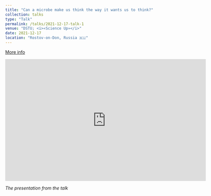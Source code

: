```yaml
---
title: "Can a microbe make us think the way it wants us to think?"
collection: talks
type: "Talk"
permalink: /talks/2021-12-17-talk-1
venue: "DSTU; <i>«Science Up»</i>"
date: 2021-12-17
location: "Rostov-on-Don, Russia 🇷🇺"
---
```


<a href="https://vk.com/wall-122406894_1436"><i class="fas fa-fw fa-link zoom" aria-hidden="true"></i>More info</a>

<iframe src="https://docs.google.com/presentation/d/1sMCTt0Hd8xHu5EdyiRqmK0nf8siEeUgBilBGZ-3xgao/embed?start=false&loop=false&delayms=3000" frameborder="0" width="640" height="389" allowfullscreen="true" mozallowfullscreen="true" webkitallowfullscreen="true"></iframe>

_The presentation from the talk_
